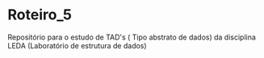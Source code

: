 # Roteiro_5
Repositório para o estudo de TAD's ( Tipo abstrato de dados) da disciplina LEDA (Laboratório de estrutura de dados)
